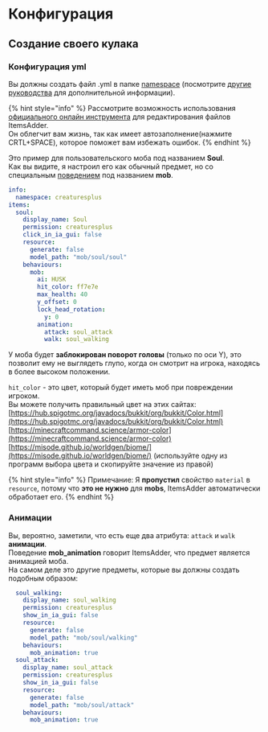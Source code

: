 # Конфигурация

## Создание своего кулака

### Конфигурация yml

Вы должны создать файл .yml в папке [namespace](.../.../.../beginners/basic-concepts/namespace.md) \(посмотрите [другие руководства](.../.../.../beginners/creating-your-namespace.md) для дополнительной информации\).

{% hint style="info" %}
Рассмотрите возможность использования [официального онлайн инструмента](../../../../../../files-editor.md) для редактирования файлов ItemsAdder.  
Он облегчит вам жизнь, так как имеет автозаполнение\(нажмите CRTL+SPACE\), которое поможет вам избежать ошибок.
{% endhint %}

Это пример для пользовательского моба под названием **Soul**.  
Как вы видите, я настроил его как обычный предмет, но со специальным [поведением](../../item-properties/behaviours.md) под названием **mob**.

```yaml
info:
  namespace: creaturesplus
items:
  soul:
    display_name: Soul
    permission: creaturesplus
    click_in_ia_gui: false
    resource:
      generate: false
      model_path: "mob/soul/soul"
    behaviours:
      mob:
        ai: HUSK
        hit_color: ff7e7e
        max_health: 40
        y_offset: 0
        lock_head_rotation:
          y: 0
        animation:
          attack: soul_attack
          walk: soul_walking
```

У моба будет **заблокирован поворот головы** \(только по оси Y\), это позволит ему не выглядеть глупо, когда он смотрит на игрока, находясь в более высоком положении.

`hit_color` - это цвет, который будет иметь моб при повреждении игроком.  
Вы можете получить правильный цвет на этих сайтах:
[https://hub.spigotmc.org/javadocs/bukkit/org/bukkit/Color.html](https://hub.spigotmc.org/javadocs/bukkit/org/bukkit/Color.html)  
[https://minecraftcommand.science/armor-color](https://minecraftcommand.science/armor-color)  
[https://misode.github.io/worldgen/biome/](https://misode.github.io/worldgen/biome/) \(используйте одну из программ выбора цвета и скопируйте значение из правой\)

{% hint style="info" %}
Примечание: Я **пропустил** свойство `material` в `resource`, потому что **это не нужно** для **mobs**, ItemsAdder автоматически обработает его.
{% endhint %}

### Анимации

Вы, вероятно, заметили, что есть еще два атрибута: `attack` и `walk` **анимации**.  
Поведение **mob\_animation** говорит ItemsAdder, что предмет является анимацией моба.  
На самом деле это другие предметы, которые вы должны создать подобным образом:

```yaml
  soul_walking:
    display_name: soul_walking
    permission: creaturesplus
    show_in_ia_gui: false
    resource:
      generate: false
      model_path: "mob/soul/walking"
    behaviours:
      mob_animation: true
  soul_attack:
    display_name: soul_attack
    permission: creaturesplus
    show_in_ia_gui: false
    resource:
      generate: false
      model_path: "mob/soul/attack"
    behaviours:
      mob_animation: true
```

